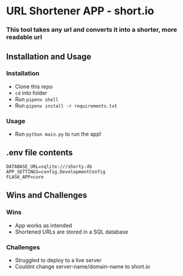 # URL Shortener APP - short.io
### This tool takes any url and converts it into a shorter, more readable url

## Installation and Usage
### Installation
- Clone this repo
- `cd` into folder
- Run `pipenv shell`
- Run `pipenv install -r requirements.txt`

### Usage
- Run `python main.py` to run the app!

## .env file contents
```SECRET_KEY=verysecretkey
DATABASE_URL=sqlite:///shorty.db
APP_SETTINGS=config.DevelopmentConfig
FLASK_APP=core
```

## Wins and Challenges
### Wins
- App works as intended
- Shortened URLs are stored in a SQL database

### Challenges
- Struggled to deploy to a live server
- Couldnt change server-name/domain-name to short.io
